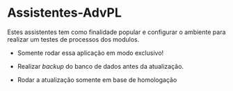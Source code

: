 # Assistentes-AdvPL

Estes assistentes tem como finalidade popular e configurar o ambiente para realizar um testes de processos dos modulos.
   
   - Somente rodar essa aplicação em modo exclusivo!
   
   - Realizar *backup* do banco de dados antes da atualização.
    
   - Rodar a atualização somente em base de homologação
